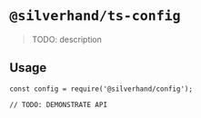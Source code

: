 # `@silverhand/ts-config`

> TODO: description

## Usage

```
const config = require('@silverhand/config');

// TODO: DEMONSTRATE API
```
